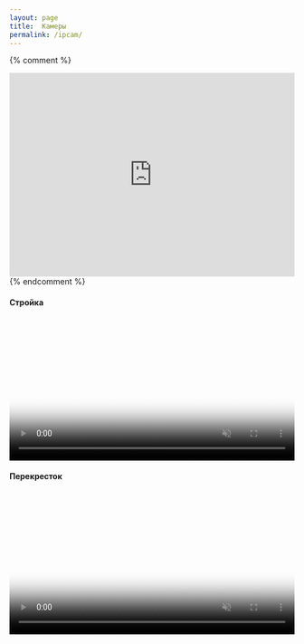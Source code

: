 ```yaml
---
layout: page
title:  Камеры
permalink: /ipcam/
---
```

<style>
    video[data-src] {
        width: 100%;
    }
</style>

{% comment %}
<iframe width="100%" height="360px" allowfullscreen="allowfullscreen" src="https://live-tv.od.ua/ipcam/mariin/" allowtransparency="" frameborder="0" hspace="0" vspace="0" marginheight="0" marginwidth="0" scrolling="no" style="padding: 0px; margin: 0px; border: 0px;"></iframe>
{% endcomment %}

<script src="https://cdn.jsdelivr.net/npm/hls.js@latest"></script>

<h4>Стройка</h4>
<video muted id="building" data-src="https://cdn1.live-tv.od.ua:8083/mariin/mariin/playlist.m3u8" poster="{{ 'img/static.gif' | relative_url }}"></video>

<h4>Перекресток</h4>
<video muted id="video1" data-src="https://frn.rtsp.me/sFL1DAhEfLvNuDiJkdbFKg/1611618426/hls/qWesKHiX.m3u8" poster="{{ 'img/static.gif' | relative_url }}"></video>

<script>
function doIt(video) {
  var videoSrc = video.dataset.src;
  if (Hls.isSupported()) {
    var hls = new Hls();
    hls.loadSource(videoSrc);
    hls.attachMedia(video);
    hls.on(Hls.Events.MANIFEST_PARSED, function() {
      video.play();
    });
  } else if (video.canPlayType('application/vnd.apple.mpegurl')) {
    video.src = videoSrc;
    video.addEventListener('loadedmetadata', function() {
      video.play();
    });
  }
}

Array.from(document.querySelectorAll('video[data-src]')).map(doIt);
</script>
